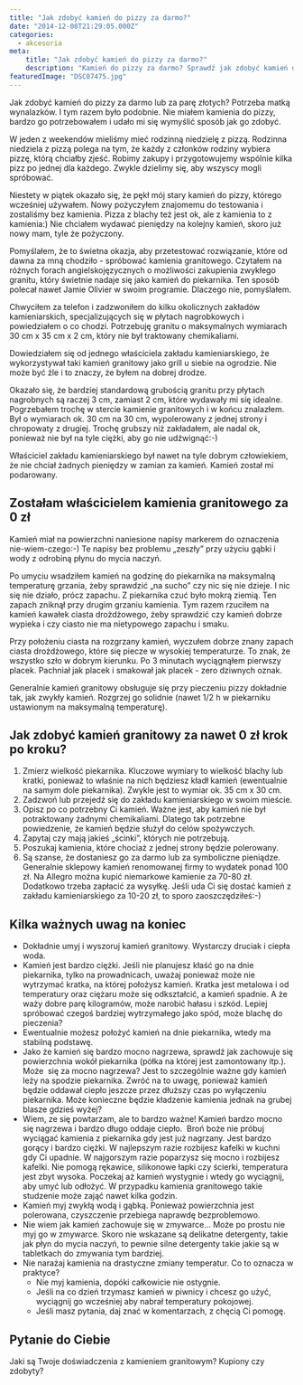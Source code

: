 ```yaml
---
title: "Jak zdobyć kamień do pizzy za darmo?"
date: "2014-12-08T21:29:05.000Z"
categories: 
  - akcesoria
meta: 
    title: "Jak zdobyć kamień do pizzy za darmo?"
    description: "Kamień do pizzy za darmo? Sprawdź jak zdobyć kamień do pizzy za darmo. Kamień do pizzy to idealne rozwiązanie by wynieść pizzę na zupełnie nowy poziom."
featuredImage: "DSC07475.jpg"
---
```


Jak zdobyć kamień do pizzy za darmo lub za parę złotych? Potrzeba matką wynalazków. I tym razem było podobnie. Nie miałem kamienia do pizzy, bardzo go potrzebowałem i udało mi się wymyślić sposób jak go zdobyć.

W jeden z weekendów mieliśmy mieć rodzinną niedzielę z pizzą. Rodzinna niedziela z pizzą polega na tym, że każdy z członków rodziny wybiera pizzę, którą chciałby zjeść. Robimy zakupy i przygotowujemy wspólnie kilka pizz po jednej dla każdego. Zwykle dzielimy się, aby wszyscy mogli spróbować.

Niestety w piątek okazało się, że pękł mój stary kamień do pizzy, którego wcześniej używałem. Nowy pożyczyłem znajomemu do testowania i zostaliśmy bez kamienia. Pizza z blachy też jest ok, ale z kamienia to z kamienia:) Nie chciałem wydawać pieniędzy na kolejny kamień, skoro już nowy mam, tyle że pożyczony.

Pomyślałem, że to świetna okazja, aby przetestować rozwiązanie, które od dawna za mną chodziło - spróbować kamienia granitowego. Czytałem na różnych forach angielskojęzycznych o możliwości zakupienia zwykłego granitu, który świetnie nadaje się jako kamień do piekarnika. Ten sposób polecał nawet Jamie Olivier w swoim programie. Dlaczego nie, pomyślałem.

Chwyciłem za telefon i zadzwoniłem do kilku okolicznych zakładów kamieniarskich, specjalizujących się w płytach nagrobkowych i powiedziałem o co chodzi. Potrzebuję granitu o maksymalnych wymiarach 30 cm x 35 cm x 2 cm, który nie był traktowany chemikaliami.

Dowiedziałem się od jednego właściciela zakładu kamieniarskiego, że wykorzystywał taki kamień granitowy jako grill u siebie na ogrodzie. Nie może być źle i to znaczy, że byłem na dobrej drodze.

Okazało się, że bardziej standardową grubością granitu przy płytach nagrobnych są raczej 3 cm, zamiast 2 cm, które wydawały mi się idealne. Pogrzebałem trochę w stercie kamienie granitowych i w końcu znalazłem. Był o wymiarach ok. 30 cm na 30 cm, wypolerowany z jednej strony i chropowaty z drugiej. Trochę grubszy niż zakładałem, ale nadal ok, ponieważ nie był na tyle ciężki, aby go nie udźwignąć:-)

Właściciel zakładu kamieniarskiego był nawet na tyle dobrym człowiekiem, że nie chciał żadnych pieniędzy w zamian za kamień. Kamień został mi podarowany.

## **Zostałam właścicielem kamienia granitowego za 0 zł**

Kamień miał na powierzchni naniesione napisy markerem do oznaczenia nie-wiem-czego:-) Te napisy bez problemu „zeszły” przy użyciu gąbki i wody z odrobiną płynu do mycia naczyń.

Po umyciu wsadziłem kamień na godzinę do piekarnika na maksymalną temperaturę grzania, żeby sprawdzić „na sucho” czy nic się nie dzieje. I nic się nie działo, prócz zapachu. Z piekarnika czuć było mokrą ziemią. Ten zapach zniknął przy drugim grzaniu kamienia. Tym razem rzuciłem na kamień kawałek ciasta drożdżowego, żeby sprawdzić czy kamień dobrze wypieka i czy ciasto nie ma nietypowego zapachu i smaku.

Przy położeniu ciasta na rozgrzany kamień, wyczułem dobrze znany zapach ciasta drożdżowego, które się piecze w wysokiej temperaturze. To znak, że wszystko szło w dobrym kierunku. Po 3 minutach wyciągnąłem pierwszy placek. Pachniał jak placek i smakował jak placek - zero dziwnych oznak.

Generalnie kamień granitowy obsługuje się przy pieczeniu pizzy dokładnie tak, jak zwykły kamień. Rozgrzej go solidnie (nawet 1/2 h w piekarniku ustawionym na maksymalną temperaturę).

## Jak zdobyć kamień granitowy za nawet 0 zł krok po kroku?

1. Zmierz wielkość piekarnika. Kluczowe wymiary to wielkość blachy lub kratki, ponieważ to właśnie na nich będziesz kładł kamień (ewentualnie na samym dole piekarnika). Zwykle jest to wymiar ok. 35 cm x 30 cm.
2. Zadzwoń lub przejedź się do zakładu kamieniarskiego w swoim mieście.
3. Opisz po co potrzebny Ci kamień. Ważne jest, aby kamień nie był potraktowany żadnymi chemikaliami. Dlatego tak potrzebne powiedzenie, że kamień będzie służył do celów spożywczych.
4. Zapytaj czy mają jakieś „ścinki”, których nie potrzebują.
5. Poszukaj kamienia, które chociaż z jednej strony będzie polerowany.
6. Są szanse, że dostaniesz go za darmo lub za symboliczne pieniądze. Generalnie sklepowy kamień renomowanej firmy to wydatek ponad 100 zł. Na Allegro można kupić niemarkowe kamienie za 70-80 zł. Dodatkowo trzeba zapłacić za wysyłkę. Jeśli uda Ci się dostać kamień z zakładu kamieniarskiego za 10-20 zł, to sporo zaoszczędziłeś:-)

## Kilka ważnych uwag na koniec

- Dokładnie umyj i wyszoruj kamień granitowy. Wystarczy druciak i ciepła woda.
- Kamień jest bardzo ciężki. Jeśli nie planujesz kłaść go na dnie piekarnika, tylko na prowadnicach, uważaj ponieważ może nie wytrzymać kratka, na której położysz kamień. Kratka jest metalowa i od temperatury oraz ciężaru może się odkształcić, a kamień spadnie. A że waży dobre parę kilogramów, może narobić hałasu i szkód. Lepiej spróbować czegoś bardziej wytrzymałego jako spód, może blachę do pieczenia?
- Ewentualnie możesz położyć kamień na dnie piekarnika, wtedy ma stabilną podstawę.
- Jako że kamień się bardzo mocno nagrzewa, sprawdź jak zachowuje się powierzchnia wokół piekarnika (półka na której jest zamontowany itp.). Może  się za mocno nagrzewa? Jest to szczególnie ważne gdy kamień leży na spodzie piekarnika. Zwróć na to uwagę, ponieważ kamień będzie oddawał ciepło jeszcze przez dłuższy czas po wyłączeniu piekarnika. Może konieczne będzie kładzenie kamienia jednak na grubej blasze gdzieś wyżej?
- Wiem, ze się powtarzam, ale to bardzo ważne! Kamień bardzo mocno się nagrzewa i bardzo długo oddaje ciepło.  Broń boże nie próbuj wyciągać kamienia z piekarnika gdy jest już nagrzany. Jest bardzo gorący i bardzo ciężki. W najlepszym razie rozbijesz kafelki w kuchni gdy Ci upadnie. W najgorszym razie poparzysz się mocno i rozbijesz kafelki. Nie pomogą rękawice, silikonowe łapki czy ścierki, temperatura jest zbyt wysoka. Poczekaj aż kamień wystygnie i wtedy go wyciągnij, aby umyć lub odłożyć. W przypadku kamienia granitowego takie studzenie może zająć nawet kilka godzin.
- Kamień myj zwykłą wodą i gąbką. Ponieważ powierzchnia jest polerowana, czyszczenie przebiega naprawdę bezproblemowo.
- Nie wiem jak kamień zachowuje się w zmywarce... Może po prostu nie myj go w zmywarce. Skoro nie wskazane są delikatne detergenty, takie jak płyn do mycia naczyń, to pewnie silne detergenty takie jakie są w tabletkach do zmywania tym bardziej.
- Nie narażaj kamienia na drastyczne zmiany temperatur. Co to oznacza w praktyce?
    - Nie myj kamienia, dopóki całkowicie nie ostygnie.
    - Jeśli na co dzień trzymasz kamień w piwnicy i chcesz go użyć, wyciągnij go wcześniej aby nabrał temperatury pokojowej.
    - Jeśli masz pytania, daj znać w komentarzach, z chęcią Ci pomogę.

## Pytanie do Ciebie

Jaki są Twoje doświadczenia z kamieniem granitowym? Kupiony czy zdobyty?
